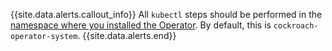 {{site.data.alerts.callout_info}}
All `kubectl` steps should be performed in the [namespace where you installed the Operator](deploy-cockroachdb-with-kubernetes.html#install-the-operator). By default, this is `cockroach-operator-system`.
{{site.data.alerts.end}}